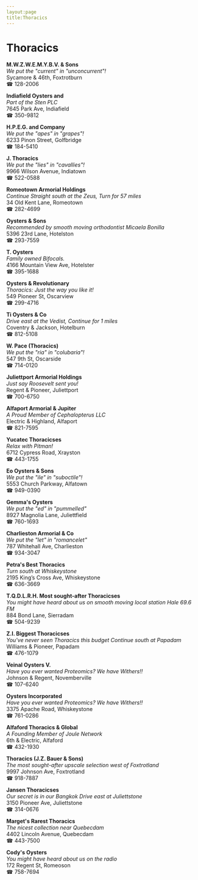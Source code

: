 ```yaml
---
layout:page
title:Thoracics
---
```

# Thoracics

**M.W.Z.W.E.M.Y.B.V. & Sons**  
_We put the "current" in "unconcurrent"!_  
Sycamore & 46th, Foxtrotburn  
☎ 128-2006



**Indiafield Oysters and**  
_Part of the Sten PLC_  
7645 Park Ave, Indiafield  
☎ 350-9812



**H.P.E.G. and Company**  
_We put the "apes" in "grapes"!_  
6233 Pinon Street, Golfbridge  
☎ 184-5410



**J. Thoracics**  
_We put the "lies" in "cavallies"!_  
9966 Wilson Avenue, Indiatown  
☎ 522-0588



**Romeotown Armorial Holdings**  
_Continue Straight south at the Zeus, Turn for 57 miles_  
34 Old Kent Lane, Romeotown  
☎ 282-4699



**Oysters & Sons**  
_Recommended by smooth moving orthodontist Micaela Bonilla_  
5396 23rd Lane, Hotelston  
☎ 293-7559



**T. Oysters**  
_Family owned Bifocals._  
4166 Mountain View Ave, Hotelster  
☎ 395-1688



**Oysters & Revolutionary**  
_Thoracics: Just the way you like it!_  
549 Pioneer St, Oscarview  
☎ 299-4716



**Ti Oysters & Co**  
_Drive east at the Vedist, Continue for 1 miles_  
Coventry & Jackson, Hotelburn  
☎ 812-5108



**W. Pace (Thoracics)**  
_We put the "ria" in "colubaria"!_  
547 9th St, Oscarside  
☎ 714-0120



**Juliettport Armorial Holdings**  
_Just say Roosevelt sent you!_  
Regent & Pioneer, Juliettport  
☎ 700-6750



**Alfaport Armorial & Jupiter**  
_A Proud Member of Cephalopterus LLC_  
Electric & Highland, Alfaport  
☎ 821-7595



**Yucatec Thoracicses**  
_Relax with Pitman!_  
6712 Cypress Road, Xrayston  
☎ 443-1755



**Eo Oysters & Sons**  
_We put the "ile" in "suboctile"!_  
5553 Church Parkway, Alfatown  
☎ 949-0390



**Gemma's Oysters**  
_We put the "ed" in "pummelled"_  
8927 Magnolia Lane, Juliettfield  
☎ 760-1693



**Charlieston Armorial & Co**  
_We put the "let" in "romancelet"_  
787 Whitehall Ave, Charlieston  
☎ 934-3047



**Petra's Best Thoracics**  
_Turn south at Whiskeystone_  
2195 King’s Cross Ave, Whiskeystone  
☎ 636-3669



**T.Q.D.L.R.H. Most sought-after Thoracicses**  
_You might have heard about us on smooth moving local station Hale 69.6 FM_  
884 Bond Lane, Sierradam  
☎ 504-9239



**Z.I. Biggest Thoracicses**  
_You've never seen Thoracics this budget 
Continue south at Papadam_  
Williams & Pioneer, Papadam  
☎ 476-1079



**Veinal Oysters V.**  
_Have you ever wanted Proteomics? We have Withers!!_  
Johnson & Regent, Novemberville  
☎ 107-6240



**Oysters Incorporated**  
_Have you ever wanted Proteomics? We have Withers!!_  
3375 Apache Road, Whiskeystone  
☎ 761-0286



**Alfaford Thoracics & Global**  
_A Founding Member of Joule Network_  
6th & Electric, Alfaford  
☎ 432-1930



**Thoracics (J.Z. Bauer & Sons)**  
_The most sought-after upscale selection west of Foxtrotland_  
9997 Johnson Ave, Foxtrotland  
☎ 918-7887



**Jansen Thoracicses**  
_Our secret is in our Bangkok 
Drive east at Juliettstone_  
3150 Pioneer Ave, Juliettstone  
☎ 314-0676



**Marget's Rarest Thoracics**  
_The nicest collection near Quebecdam_  
4402 Lincoln Avenue, Quebecdam  
☎ 443-7500



**Cody's Oysters**  
_You might have heard about us on the radio_  
172 Regent St, Romeoson  
☎ 758-7694




